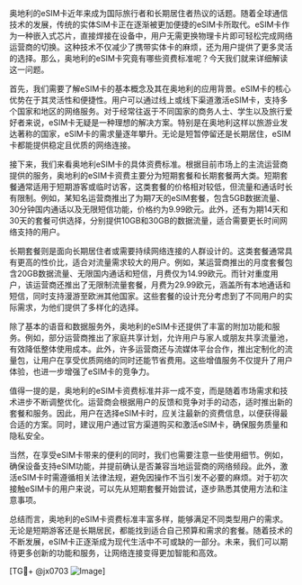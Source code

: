 奥地利的eSIM卡近年来成为国际旅行者和长期居住者热议的话题。随着全球通信技术的发展，传统的实体SIM卡正在逐渐被更加便捷的eSIM卡所取代。eSIM卡作为一种嵌入式芯片，直接焊接在设备中，用户无需更换物理卡片即可轻松完成网络运营商的切换。这种技术不仅减少了携带实体卡的麻烦，还为用户提供了更多灵活的选择。那么，奥地利的eSIM卡究竟有哪些资费标准呢？今天我们就来详细解读这一问题。

首先，我们需要了解eSIM卡的基本概念及其在奥地利的应用背景。eSIM卡的核心优势在于其灵活性和便捷性。用户可以通过线上或线下渠道激活eSIM卡，支持多个国家和地区的网络服务。对于经常往返于不同国家的商务人士、学生以及旅行爱好者来说，eSIM卡无疑是一种理想的解决方案。特别是在奥地利这样以旅游业发达著称的国家，eSIM卡的需求量逐年攀升。无论是短暂停留还是长期居住，eSIM卡都能提供稳定且优质的网络连接。

接下来，我们来看奥地利eSIM卡的具体资费标准。根据目前市场上的主流运营商提供的服务，奥地利的eSIM卡资费主要分为短期套餐和长期套餐两大类。短期套餐通常适用于短期游客或临时访客，这类套餐的价格相对较低，但流量和通话时长有限制。例如，某知名运营商推出了为期7天的eSIM套餐，包含5GB数据流量、30分钟国内通话以及无限短信功能，价格约为9.99欧元。此外，还有为期14天和30天的套餐可供选择，分别提供10GB和30GB的数据流量，适合需要更长时间网络支持的用户。

长期套餐则是面向长期居住者或需要持续网络连接的人群设计的。这类套餐通常具有更高的性价比，适合对流量需求较大的用户。例如，某运营商推出的月度套餐包含20GB数据流量、无限国内通话和短信，月费仅为14.99欧元。而针对重度用户，该运营商还推出了无限制流量套餐，月费为29.99欧元，涵盖所有本地通话和短信，同时支持漫游至欧洲其他国家。这些套餐的设计充分考虑到了不同用户的实际需求，为他们提供了多样化的选择。

除了基本的语音和数据服务外，奥地利的eSIM卡还提供了丰富的附加功能和服务。例如，部分运营商推出了家庭共享计划，允许用户与家人或朋友共享流量池，有效降低整体使用成本。此外，许多运营商还与流媒体平台合作，推出定制化的流量包，让用户在享受优质网络的同时还能节省费用。这些增值服务不仅提升了用户体验，也进一步增强了eSIM卡的竞争力。

值得一提的是，奥地利的eSIM卡资费标准并非一成不变，而是随着市场需求和技术进步不断调整优化。运营商会根据用户的反馈和竞争对手的动态，适时推出新的套餐和服务。因此，用户在选择eSIM卡时，应关注最新的资费信息，以便获得最合适的方案。同时，建议用户通过官方渠道购买和激活eSIM卡，确保服务质量和隐私安全。

当然，在享受eSIM卡带来的便利的同时，我们也需要注意一些使用细节。例如，确保设备支持eSIM功能，并提前确认是否兼容当地运营商的网络频段。此外，激活eSIM卡时需遵循相关法律法规，避免因操作不当引发不必要的麻烦。对于初次接触eSIM卡的用户来说，可以先从短期套餐开始尝试，逐步熟悉其使用方法和注意事项。

总结而言，奥地利的eSIM卡资费标准丰富多样，能够满足不同类型用户的需求。无论是短期游客还是长期居民，都能找到适合自己预算和需求的套餐。随着技术的不断发展，eSIM卡正逐渐成为现代生活中不可或缺的一部分。未来，我们可以期待更多创新的功能和服务，让网络连接变得更加智能和高效。

[TG💪+ @jx0703 ![Image](https://github.com/user-attachments/assets/dbca1d08-cadb-493c-b0ec-ad6f7a83f270)]